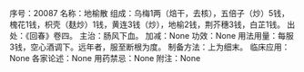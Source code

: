 序号：20087
名称：地榆散
组成：乌梅1两（焙干，去核），五倍子（炒）5钱，槐花1钱，枳壳（麸炒）1钱，黄连3钱（炒），地榆2钱，荆芥穗3钱，白芷1钱。
出处：《回春》卷四。
主治：肠风下血。
加减：None
功效：None
用法用量：每服3钱，空心酒调下。远年者，服至断根为度。
制备方法：上为细末。
临床应用：None
各家论述：None
用药禁忌：None
附注：None
